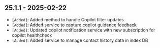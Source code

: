## 25.1.1 - 2025-02-22 ##

- `[Added]`: Added method to handle Copilot filter updates
- `[Added]`: Added service to capture copilot guidance feedback
- `[Added]`: Updated copilot notification service with new subscription for copilot healthcheck
- `[Added]`: Added service to manage contact history data in index DB